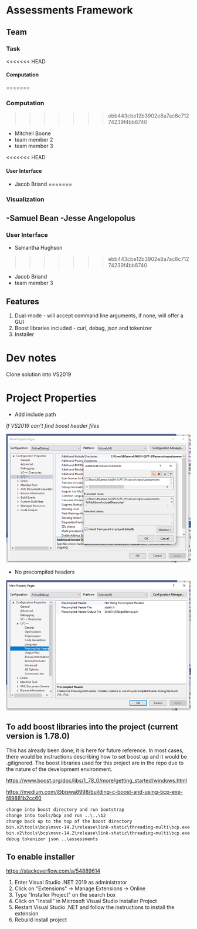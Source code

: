 # Assessments Framework

## Team

### Task

<<<<<<< HEAD
#### Computation
=======
### Computation
>>>>>>> ebb443cbe12b3902e8a7ac8c71274239f4bb8740

- Mitchell Boone
- team member 2
- team member 3

<<<<<<< HEAD
#### User Interface

- Jacob Briand
=======
### Visualization

-Samuel Bean
-Jesse Angelopolus
-


### User Interface

- Samantha Hughson
>>>>>>> ebb443cbe12b3902e8a7ac8c71274239f4bb8740
- Jacob Briand
- team member 3

## Features

1. Dual-mode - will accept command line arguments, if none, will offer a GUI
1. Boost libraries included - curl, debug, json and tokenizer
1. Installer

# Dev notes

Clone solution into VS2019

# Project Properties

- Add include path  

*If VS2019 can't find boost header files*

![include](doc/include.png "include")

- No precompiled headers  

![no precompiled headers](doc/no-precompiled-headers.png "no precompiled headers")

## To add boost libraries into the project (current version is 1.78.0)

This has already been done, it is here for future reference. In most cases, there would be
instructions describing how to set boost up and it would be .gitignored. The boost libraries
used for this project are in the repo due to the nature of the development environment.

<https://www.boost.org/doc/libs/1_78_0/more/getting_started/windows.html>

<https://medium.com/@biswa8998/building-c-boost-and-using-bcp-exe-f89881b2cc60>

	change into boost directory and run bootstrap
	change into tools/bcp and run ..\..\b2
	change back up to the top of the boost directory
	bin.v2\tools\bcp\msvc-14.2\release\link-static\threading-multi\bcp.exe
	bin.v2\tools\bcp\msvc-14.2\release\link-static\threading-multi\bcp.exe debug tokenizer json ..\assessments

## To enable installer
<https://stackoverflow.com/a/54889614>

1. Enter Visual Studio .NET 2019 as administrator
1. Click on "Extensions" -> Manage Extensions -> Online
1. Type "Installer Project" on the search box
1. Click on "Install" in Microsoft Visual Studio Installer Project
1. Restart Visual Studio .NET and follow the instructions to install the extension
1. Rebuild install project
